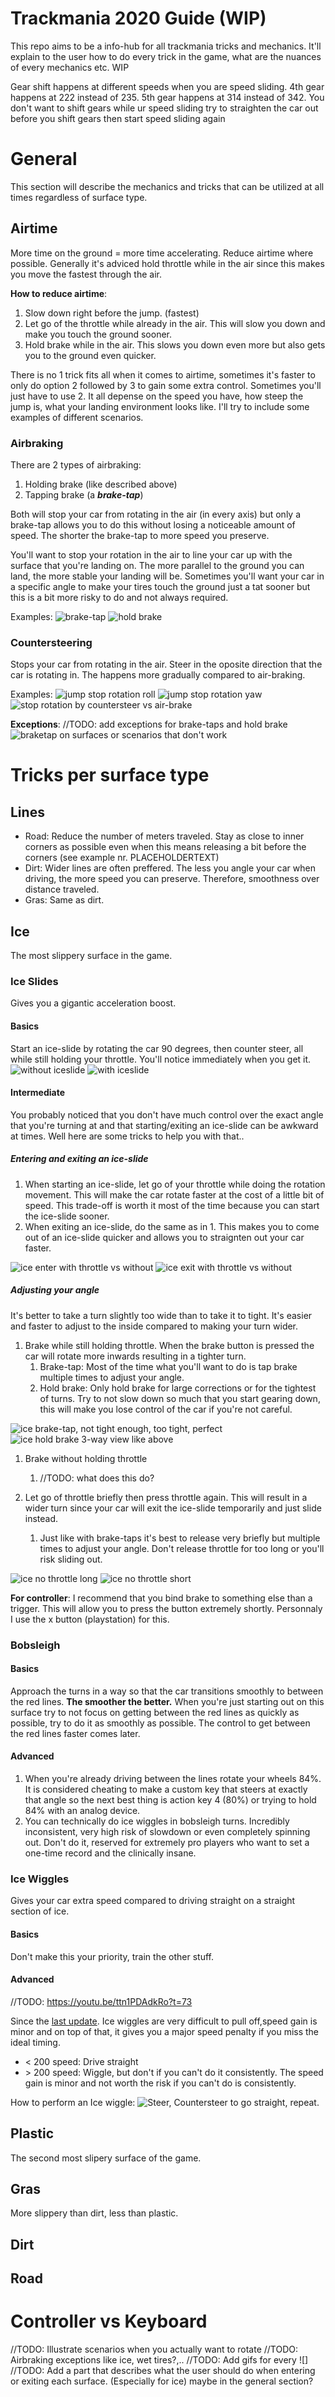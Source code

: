 # Trackmania 2020 Guide (WIP)
This repo aims to be a info-hub for all trackmania tricks and mechanics. It'll explain to the user how to do every trick in the game, what are the nuances of every mechanics etc. WIP

Gear shift happens at different speeds when you are speed sliding. 4th gear happens at 222 instead of 235. 5th gear happens at 314 instead of 342. You don't want to shift gears while ur speed sliding try to straighten the car out before you shift gears then start speed sliding again

# General
This section will describe the mechanics and tricks that can be utilized at all times regardless of surface type.
## Airtime
More time on the ground = more time accelerating. Reduce airtime where possible. 
Generally it's adviced hold throttle while in the air since this makes you move the fastest through the air.

**How to reduce airtime**:
1. Slow down right before the jump. (fastest)
2. Let go of the throttle while already in the air. This will slow you down and make you touch the ground sooner.
3. Hold brake while in the air. This slows you down even more but also gets you to the ground even quicker.

There is no 1 trick fits all when it comes to airtime, sometimes it's faster to only do option 2 followed by 3 to gain some extra control. Sometimes you'll just have to use 2. It all depense on the speed you have, how steep the jump is, what your landing environment looks like. I'll try to include some examples of different scenarios.

### Airbraking
There are 2 types of airbraking:

1. Holding brake (like described above)
2. Tapping brake (a ***brake-tap***)

Both will stop your car from rotating in the air (in every axis) but only a brake-tap allows you to do this without losing a noticeable amount of speed.
The shorter the brake-tap to more speed you preserve.

You'll want to stop your rotation in the air to line your car up with the surface that you're landing on. The more parallel to the ground you can land, the more stable your landing will be. 
Sometimes you'll want your car in a specific angle to make your tires touch the ground just a tat sooner but this is a bit more risky to do and not always required.

Examples:
![brake-tap]()
![hold brake]()

### Countersteering
Stops your car from rotating in the air.
Steer in the oposite direction that the car is rotating in.
The happens more gradually compared to air-braking.

Examples:
![jump stop rotation roll]()
![jump stop rotation yaw]()
![stop rotation by countersteer vs air-brake]()

**Exceptions**:
//TODO: add exceptions for brake-taps and hold brake
![braketap on surfaces or scenarios that don't work]()

# Tricks per surface type
## Lines

* Road: Reduce the number of meters traveled. Stay as close to inner corners as possible even when this means releasing a bit before the corners (see example nr. PLACEHOLDERTEXT)
* Dirt: Wider lines are often preffered. The less you angle your car when driving, the more speed you can preserve. Therefore, smoothness over distance traveled.
* Gras: Same as dirt. 

## Ice
The most slippery surface in the game.
### Ice Slides
Gives you a gigantic acceleration boost.
#### **Basics**
Start an ice-slide by rotating the car 90 degrees, then counter steer, all while still holding your throttle. You'll notice immediately when you get it.
![without iceslide]()
![with iceslide]()
#### **Intermediate**
You probably noticed that you don't have much control over the exact angle that you're turning at and that starting/exiting an ice-slide can be awkward at times. Well here are some tricks to help you with that..

##### **Entering and exiting an ice-slide**
1. When starting an ice-slide, let go of your throttle while doing the rotation movement. This will make the car rotate faster at the cost of a little bit of speed. This trade-off is worth it most of the time because you can start the ice-slide sooner.
2. When exiting an ice-slide, do the same as in 1. This makes you to come out of an ice-slide quicker and allows you to straignten out your car faster.

![ice enter with throttle vs without]()
![ice exit with throttle vs without]()

##### **Adjusting your angle**
It's better to take a turn slightly too wide than to take it to tight. It's easier and faster to adjust to the inside compared to making your turn wider.
1. Brake while still holding throttle. When the brake button is pressed the car will rotate more inwards resulting in a tighter turn.
   1. Brake-tap: Most of the time what you'll want to do is tap brake multiple times to adjust your angle.
   2. Hold brake: Only hold brake for large corrections or for the tightest of turns. Try to not slow down so much that you start gearing down, this will make you lose control of the car if you're not careful.

![ice brake-tap, not tight enough, too tight, perfect]()
![ice hold brake 3-way view like above]()

1. Brake without holding throttle
   1. //TODO: what does this do?

2. Let go of throttle briefly then press throttle again. This will result in a wider turn since your car will exit the ice-slide temporarily and just slide instead.
   1. Just like with brake-taps it's best to release very briefly but multiple times to adjust your angle. Don't release throttle for too long or you'll risk sliding out.

![ice no throttle long]()
![ice no throttle short]()


**For controller**: I recommend that you bind brake to something else than a trigger. This will allow you to press the button extremely shortly. Personnaly I use the x button (playstation) for this.
### Bobsleigh
#### **Basics**
Approach the turns in a way so that the car transitions smoothly to between the red lines. **The smoother the better.**
When you're just starting out on this surface try to not focus on getting between the red lines as quickly as possible, try to do it as smoothly as possible. The control to get between the red lines faster comes later.

#### **Advanced**
1. When you're already driving between the lines rotate your wheels 84%. It is considered cheating to make a custom key that steers at exactly that angle so the next best thing is action key 4 (80%) or trying to hold 84% with an analog device.
2. You can technically do ice wiggles in bobsleigh turns. Incredibly inconsistent, very high risk of slowdown or even completely spinning out. Don't do it, reserved for extremely pro players who want to set a one-time record and the clinically insane.

### Ice Wiggles
Gives your car extra speed compared to driving straight on a straight section of ice.

#### **Basics**
Don't make this your priority, train the other stuff.

#### **Advanced**
//TODO: https://youtu.be/ttn1PDAdkRo?t=73

Since the [last update](https://www.trackmania.com/news/7126). Ice wiggles are very difficult to pull off,speed gain is minor and on top of that, it gives you a major speed penalty if you miss the ideal timing.
* < 200 speed: Drive straight
* \> 200 speed: Wiggle, but don't if you can't do it consistently. The speed gain is minor and not worth the risk if you can't do is consistently.

How to perform an Ice wiggle:
![Steer, Countersteer to go straight, repeat.]()


## Plastic
The second most slipery surface of the game.

## Gras
More slippery than dirt, less than plastic.

## Dirt

## Road
# Controller vs Keyboard

//TODO: Illustrate scenarios when you actually want to rotate
//TODO: Airbraking exceptions like ice, wet tires?,..
//TODO: Add gifs for every ![]
//TODO: Add a part that describes what the user should do when entering or exiting each surface. (Especially for ice) maybe in the general section?